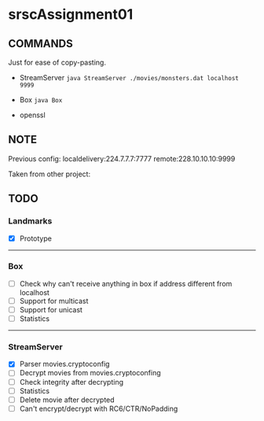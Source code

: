 # srscAssignment01

## COMMANDS

Just for ease of copy-pasting.
* StreamServer
`java StreamServer ./movies/monsters.dat localhost 9999`

* Box
`java Box`

* openssl


## NOTE
Previous config:
localdelivery:224.7.7.7:7777
remote:228.10.10.10:9999

Taken from other project:


## TODO

### Landmarks
- [x] Prototype

---

### Box
- [ ] Check why can't receive anything in box if address different from localhost
- [ ] Support for multicast
- [ ] Support for unicast
- [ ] Statistics

---

### StreamServer
- [x] Parser movies.cryptoconfig
- [ ] Decrypt movies from movies.cryptoconfing
- [ ] Check integrity after decrypting
- [ ] Statistics
- [ ] Delete movie after decrypted
- [ ] Can't encrypt/decrypt with RC6/CTR/NoPadding
